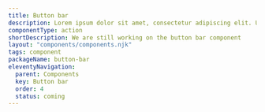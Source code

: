 ```yaml
---
title: Button bar
description: Lorem ipsum dolor sit amet, consectetur adipiscing elit. Ut et massa mi. Aliquam in hendrerit urna.
componentType: action
shortDescription: We are still working on the button bar component
layout: "components/components.njk"
tags: component
packageName: button-bar
eleventyNavigation:
  parent: Components
  key: Button bar
  order: 4
  status: coming
---
```

